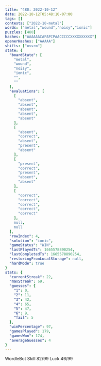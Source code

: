 ```yaml
---
title: "480: 2022-10-12"
date: 2022-10-12T05:48:10-07:00
tags: []
contests: ["2022-10-metal"]
words: ["metal","wound","noisy","ionic"]
puzzles: [480]
hashes: ["AAAAAACAPAPCPAACCCCCXXXXXXXXXX"]
openerHashes: ["AAAAA"]
shifts: ["ovvrm"]
state: {
  "boardState": [
    "metal",
    "wound",
    "noisy",
    "ionic",
    "",
    ""
  ],
  "evaluations": [
    [
      "absent",
      "absent",
      "absent",
      "absent",
      "absent"
    ],
    [
      "absent",
      "correct",
      "absent",
      "present",
      "absent"
    ],
    [
      "present",
      "correct",
      "present",
      "absent",
      "absent"
    ],
    [
      "correct",
      "correct",
      "correct",
      "correct",
      "correct"
    ],
    null,
    null
  ],
  "rowIndex": 4,
  "solution": "ionic",
  "gameStatus": "WIN",
  "lastPlayedTs": 1665578890254,
  "lastCompletedTs": 1665578890254,
  "restoringFromLocalStorage": null,
  "hardMode": true
}
stats: {
  "currentStreak": 22,
  "maxStreak": 69,
  "guesses": {
    "1": 0,
    "2": 11,
    "3": 42,
    "4": 65,
    "5": 47,
    "6": 9,
    "fail": 5
  },
  "winPercentage": 97,
  "gamesPlayed": 179,
  "gamesWon": 174,
  "averageGuesses": 4
}
---
```


<!-- more -->
WordleBot
Skill 82/99
Luck 46/99
